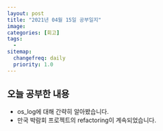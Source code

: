 ```yaml
---
layout: post
title: "2021년 04월 15일 공부일지"
image:
categories: [회고]
tags: 
  - 
sitemap:
  changefreq: daily
  priority: 1.0
---
```


## 오늘 공부한 내용



- os_log에 대해 간략히 알아봤습니다.
- 만국 박람회 프로젝트의 refactoring이 계속되었습니다.

